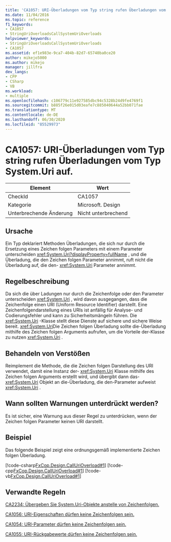 ```yaml
---
title: 'CA1057: URI-Überladungen vom Typ string rufen Überladungen vom Typ System.Uri auf.'
ms.date: 11/04/2016
ms.topic: reference
f1_keywords:
- CA1057
- StringUriOverloadsCallSystemUriOverloads
helpviewer_keywords:
- StringUriOverloadsCallSystemUriOverloads
- CA1057
ms.assetid: ef1e983e-9ca7-404b-82d7-65740ba0ce20
author: mikejo5000
ms.author: mikejo
manager: jillfra
dev_langs:
- CPP
- CSharp
- VB
ms.workload:
- multiple
ms.openlocfilehash: c106779c11e927585dbc94c5328b24d9fe4769f1
ms.sourcegitcommit: b885f26e015d03eafe7c885040644a52bb071fae
ms.translationtype: MT
ms.contentlocale: de-DE
ms.lasthandoff: 06/30/2020
ms.locfileid: "85529973"
---
```

# <a name="ca1057-string-uri-overloads-call-systemuri-overloads"></a>CA1057: URI-Überladungen vom Typ string rufen Überladungen vom Typ System.Uri auf.

|Element|Wert|
|-|-|
|CheckId|CA1057|
|Kategorie|Microsoft. Design|
|Unterbrechende Änderung|Nicht unterbrechend|

## <a name="cause"></a>Ursache

Ein Typ deklariert Methoden Überladungen, die sich nur durch die Ersetzung eines Zeichen folgen Parameters mit einem Parameter unterscheiden <xref:System.Uri?displayProperty=fullName> , und die Überladung, die den Zeichen folgen Parameter annimmt, ruft nicht die Überladung auf, die den- <xref:System.Uri> Parameter annimmt.

## <a name="rule-description"></a>Regelbeschreibung
Da sich die über Ladungen nur durch die Zeichenfolge oder den Parameter unterscheiden <xref:System.Uri> , wird davon ausgegangen, dass die Zeichenfolge einen URI (Uniform Resource Identifier) darstellt. Eine Zeichenfolgendarstellung eines URIs ist anfällig für Analyse- und Codierungsfehler und kann zu Sicherheitsmängeln führen. Die <xref:System.Uri> -Klasse stellt diese Dienste auf sichere und sichere Weise bereit. <xref:System.Uri>Die Zeichen folgen Überladung sollte die-Überladung mithilfe des Zeichen folgen Arguments aufrufen, um die Vorteile der-Klasse zu nutzen <xref:System.Uri> .

## <a name="how-to-fix-violations"></a>Behandeln von Verstößen
Reimplement die Methode, die die Zeichen folgen Darstellung des URI verwendet, damit eine Instanz der- <xref:System.Uri> Klasse mithilfe des Zeichen folgen Arguments erstellt wird, und übergibt dann das- <xref:System.Uri> Objekt an die-Überladung, die den-Parameter aufweist <xref:System.Uri> .

## <a name="when-to-suppress-warnings"></a>Wann sollten Warnungen unterdrückt werden?
Es ist sicher, eine Warnung aus dieser Regel zu unterdrücken, wenn der Zeichen folgen Parameter keinen URI darstellt.

## <a name="example"></a>Beispiel
Das folgende Beispiel zeigt eine ordnungsgemäß implementierte Zeichen folgen Überladung.

[!code-csharp[FxCop.Design.CallUriOverload#1](../code-quality/codesnippet/CSharp/ca1057-string-uri-overloads-call-system-uri-overloads_1.cs)]
[!code-cpp[FxCop.Design.CallUriOverload#1](../code-quality/codesnippet/CPP/ca1057-string-uri-overloads-call-system-uri-overloads_1.cpp)]
[!code-vb[FxCop.Design.CallUriOverload#1](../code-quality/codesnippet/VisualBasic/ca1057-string-uri-overloads-call-system-uri-overloads_1.vb)]

## <a name="related-rules"></a>Verwandte Regeln
[CA2234: Übergeben Sie System.Uri-Objekte anstelle von Zeichenfolgen.](../code-quality/ca2234.md)

[CA1056: URI-Eigenschaften dürfen keine Zeichenfolgen sein.](../code-quality/ca1056.md)

[CA1054: URI-Parameter dürfen keine Zeichenfolgen sein.](../code-quality/ca1054.md)

[CA1055: URI-Rückgabewerte dürfen keine Zeichenfolgen sein.](../code-quality/ca1055.md)
